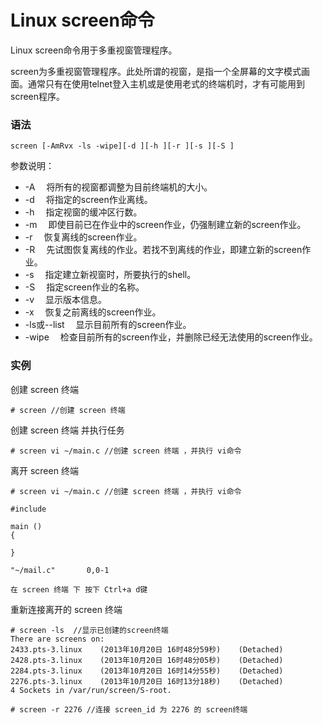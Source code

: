 # Linux screen命令

Linux screen命令用于多重视窗管理程序。

screen为多重视窗管理程序。此处所谓的视窗，是指一个全屏幕的文字模式画面。通常只有在使用telnet登入主机或是使用老式的终端机时，才有可能用到screen程序。

### 语法

    screen [-AmRvx -ls -wipe][-d ][-h ][-r ][-s ][-S ]

参数说明：

- -A 　将所有的视窗都调整为目前终端机的大小。
- -d 　将指定的screen作业离线。
- -h 　指定视窗的缓冲区行数。
- -m 　即使目前已在作业中的screen作业，仍强制建立新的screen作业。
- -r 　恢复离线的screen作业。
- -R 　先试图恢复离线的作业。若找不到离线的作业，即建立新的screen作业。
- -s 　指定建立新视窗时，所要执行的shell。
- -S 　指定screen作业的名称。
- -v 　显示版本信息。
- -x 　恢复之前离线的screen作业。
- -ls或--list 　显示目前所有的screen作业。
- -wipe 　检查目前所有的screen作业，并删除已经无法使用的screen作业。

### 实例

创建 screen 终端

    # screen //创建 screen 终端

创建 screen 终端 并执行任务

    # screen vi ~/main.c //创建 screen 终端 ，并执行 vi命令

离开 screen 终端

    # screen vi ~/main.c //创建 screen 终端 ，并执行 vi命令
    
    #include 
    
    main ()
    {
    
    }
    
    "~/mail.c"       0,0-1    
    
    在 screen 终端 下 按下 Ctrl+a d键
    

重新连接离开的 screen 终端

    # screen -ls  //显示已创建的screen终端 
    There are screens on:
    2433.pts-3.linux    (2013年10月20日 16时48分59秒)    (Detached)
    2428.pts-3.linux    (2013年10月20日 16时48分05秒)    (Detached)
    2284.pts-3.linux    (2013年10月20日 16时14分55秒)    (Detached)
    2276.pts-3.linux    (2013年10月20日 16时13分18秒)    (Detached)
    4 Sockets in /var/run/screen/S-root.
    
    # screen -r 2276 //连接 screen_id 为 2276 的 screen终端
    